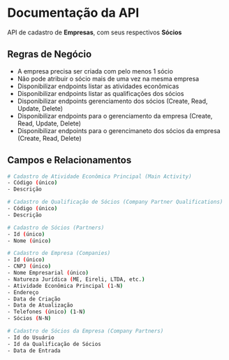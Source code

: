 # Documentação da API

API de cadastro de **Empresas**, com seus respectivos **Sócios**

## Regras de Negócio

- A empresa precisa ser criada com pelo menos 1 sócio
- Não pode atribuir o sócio mais de uma vez na mesma empresa
- Disponibilizar endpoints listar as atividades econômicas
- Disponibilizar endpoints listar as qualificações dos sócios
- Disponibilizar endpoints gerenciamento dos sócios (Create, Read, Update, Delete)
- Disponibilizar endpoints para o gerenciamento da empresa (Create, Read, Update, Delete)
- Disponibilizar endpoints para o gerencimaneto dos sócios da empresa (Create, Read, Delete)
  
## Campos e Relacionamentos

```bash
# Cadastro de Atividade Econômica Principal (Main Activity)
- Código (único)
- Descrição

# Cadastro de Qualificação de Sócios (Company Partner Qualifications)
- Código (único)
- Descrição

# Cadastro de Sócios (Partners)
- Id (único)
- Nome (único)

# Cadastro de Empresa (Companies)
- Id (único)
- CNPJ (único)
- Nome Empresarial (único)
- Natureza Jurídica (ME, Eireli, LTDA, etc.)
- Atividade Econômica Principal (1-N)
- Endereço
- Data de Criação
- Data de Atualização
- Telefones (único) (1-N)
- Sócios (N-N)

# Cadastro de Sócios da Empresa (Company Partners)
- Id do Usuário
- Id da Qualificação de Sócios
- Data de Entrada
```
